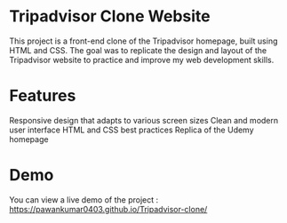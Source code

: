 # Tripadvisor Clone Website
This project is a front-end clone of the Tripadvisor homepage, built using HTML and CSS. The goal was to replicate the design and layout of the Tripadvisor website to practice and improve my web development skills.

# Features
Responsive design that adapts to various screen sizes
Clean and modern user interface
HTML and CSS best practices
Replica of the Udemy homepage

# Demo
You can view a live demo of the project :  https://pawankumar0403.github.io/Tripadvisor-clone/
